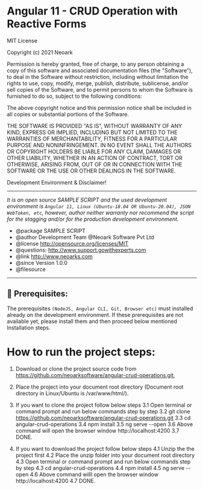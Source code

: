 # Angular 11 - CRUD Operation with Reactive Forms

MIT License

Copyright (c) 2021 Neoark

Permission is hereby granted, free of charge, to any person obtaining a copy
of this software and associated documentation files (the "Software"), to deal
in the Software without restriction, including without limitation the rights
to use, copy, modify, merge, publish, distribute, sublicense, and/or sell
copies of the Software, and to permit persons to whom the Software is
furnished to do so, subject to the following conditions:

The above copyright notice and this permission notice shall be included in all
copies or substantial portions of the Software.

THE SOFTWARE IS PROVIDED "AS IS", WITHOUT WARRANTY OF ANY KIND, EXPRESS OR
IMPLIED, INCLUDING BUT NOT LIMITED TO THE WARRANTIES OF MERCHANTABILITY,
FITNESS FOR A PARTICULAR PURPOSE AND NONINFRINGEMENT. IN NO EVENT SHALL THE
AUTHORS OR COPYRIGHT HOLDERS BE LIABLE FOR ANY CLAIM, DAMAGES OR OTHER
LIABILITY, WHETHER IN AN ACTION OF CONTRACT, TORT OR OTHERWISE, ARISING FROM,
OUT OF OR IN CONNECTION WITH THE SOFTWARE OR THE USE OR OTHER DEALINGS IN THE
SOFTWARE.

Development Environment & Disclaimer!

---

_It is an open source SAMPLE SCRIPT and the used development environment is `Angular 11, Linux (Ubuntu-18.04 OR Ubuntu-20.04), JSON WebToken, etc`, however, author neither warranty nor recommend the script for the stagging
and/or for the production development environment._

- @package SAMPLE SCRIPT
- @author Development Team @Neoark Software Pvt Ltd
- @license http://opensource.org/licenses/MIT
- @questions: http://www.support.gowithexperts.com
- @link http://www.neoarks.com
- @since Version 1.0.0
- @filesource

---

## 🙌 Prerequisites:

The prerequisites `(NodeJS, Angular CLI, Git, Browser etc)` must installed already on the development environment. If these prerequisites are not available yet, please install them and then proceed below mentioned Installation steps.

# How to run the project steps:
1. Download or clone the project source code from https://github.com/neoarksoftware/angular-crud-operations.git,
2. Place the project into your document root directory (Document root directory in Linux/Ubuntu is /var/www/html/).
3. If you want to clone the project follow below steps
    3.1 Open terminal or command prompt and run below commands step by step
    3.2 git clone https://github.com/neoarksoftware/angular-crud-operations.git
    3.3 cd angular-crud-operations 
    3.4 npm install
    3.5 ng serve --open
    3.6 Above command will open the browser window http://localhost:4200
    3.7 DONE.

4. If you want to download the project follow below steps
	4.1 Unzip the the project first 
	4.2 Place the unzip folder into your document root directory
	4.3 Open terminal or command prompt and run below commands step by step
    4.3 cd angular-crud-operations
    4.4 npm install
    4.5 ng serve --open
    4.6 Above command willl open the browser window http://localhost:4200
    4.7 DONE.